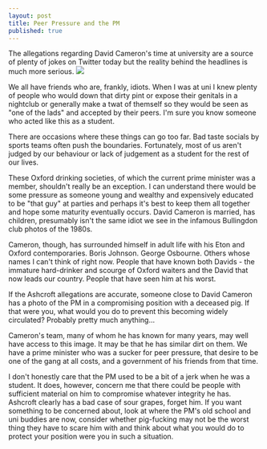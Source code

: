 ```yaml
---
layout: post
title: Peer Pressure and the PM
published: true
---
```


The allegations regarding David Cameron's time at university are a source of plenty of jokes on Twitter today but the reality behind the headlines is much more serious.
![](http://i.imgur.com/trGY7lA.jpg)

We all have friends who are, frankly, idiots. When I was at uni I knew plenty of people who would down that dirty pint or expose their genitals in a nightclub or generally make a twat of themself so they would be seen as "one of the lads" and accepted by their peers. I'm sure you know someone who acted like this as a student.

There are occasions where these things can go too far. Bad taste socials by sports teams often push the boundaries. Fortunately, most of us aren't judged by our behaviour or lack of judgement as a student for the rest of our lives.

These Oxford drinking societies, of which the current prime minister was a member, shouldn't really be an exception. I can understand there would be some pressure as someone young and wealthy and expensively educated to be "that guy" at parties and perhaps it's best to keep them all together and hope some maturity eventually occurs. David Cameron is married, has children, presumably isn't the same idiot we see in the infamous Bullingdon club photos of the 1980s.

Cameron, though, has surrounded himself in adult life with his Eton and Oxford contemporaries. Boris Johnson. George Osbourne. Others whose names I can't think of right now. People that have known both Davids - the immature hard-drinker and scourge of Oxford waiters and the David that now leads our country. People that have seen him at his worst.

If the Ashcroft allegations are accurate, someone close to David Cameron has a photo of the PM in a compromising position with a deceased pig. If that were you, what would you do to prevent this becoming widely circulated? Probably pretty much anything...

Cameron's team, many of whom he has known for many years, may well have access to this image. It may be that he has similar dirt on them. We have a prime minister who was a sucker for peer pressure, that desire to be one of the gang at all costs, and a government of his friends from that time.

I don't honestly care that the PM used to be a bit of a jerk when he was a student. It does, however, concern me that there could be people with sufficient material on him to compromise whatever integrity he has. Ashcroft clearly has a bad case of sour grapes, forget him. If you want something to be concerned about, look at where the PM's old school and uni buddies are now, consider whether pig-fucking may not be the worst thing they have to scare him with and think about what you would do to protect your position were you in such a situation.
